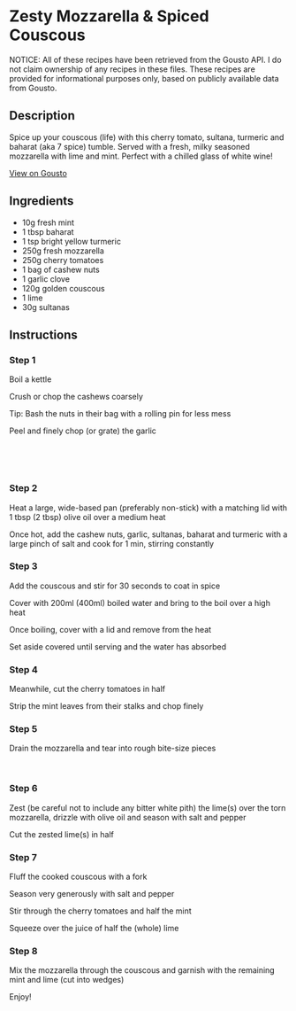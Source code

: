 # Zesty Mozzarella & Spiced Couscous

NOTICE: All of these recipes have been retrieved from the Gousto API. I do not claim ownership of any recipes in these files. These recipes are provided for informational purposes only, based on publicly available data from Gousto.

## Description

Spice up your couscous (life) with this cherry tomato, sultana, turmeric and baharat (aka 7 spice) tumble. Served with a fresh, milky seasoned mozzarella with lime and mint. Perfect with a chilled glass of white wine! 

[View on Gousto](https://www.gousto.co.uk/recipes/cookbook/zesty-mozzarella-spiced-couscous)

## Ingredients

- 10g fresh mint
- 1 tbsp baharat 
- 1 tsp bright yellow turmeric 
- 250g fresh mozzarella
- 250g cherry tomatoes
- 1 bag of cashew nuts
- 1 garlic clove
- 120g golden couscous
- 1 lime 
- 30g sultanas

## Instructions


### Step 1

Boil a kettle


Crush or chop the cashews coarsely


Tip: Bash the nuts in their bag with a rolling pin for less mess


Peel and finely chop (or grate) the garlic


&nbsp;


&nbsp;


### Step 2

Heat a large, wide-based pan (preferably non-stick) with a matching lid with 1 tbsp <span class="text-danger">(2 tbsp)</span> olive oil over a medium heat


Once hot, add the cashew nuts, garlic, sultanas, baharat and turmeric with a large pinch of salt and cook for 1 min, stirring constantly


### Step 3

Add the couscous and stir for 30 seconds to coat in spice


Cover with 200ml <span class="text-danger">(400ml)</span> boiled water and bring to the boil over a high heat


Once boiling, cover with a lid and remove from the heat&nbsp;


Set aside covered until serving and the water has absorbed


### Step 4

Meanwhile, cut the cherry tomatoes in half


Strip the mint leaves from their stalks and chop finely


### Step 5

Drain the mozzarella and tear into rough bite-size pieces


&nbsp;


### Step 6

Zest (be careful not to include any bitter white pith) the lime<span class="text-danger">(s)</span>&nbsp;over the torn mozzarella, drizzle with olive oil and season with salt and pepper


Cut the zested lime<span class="text-danger">(s)</span> in half


### Step 7

Fluff the cooked couscous with a fork&nbsp;


Season very generously with salt and pepper&nbsp;


Stir through the cherry tomatoes and half the mint


Squeeze over the juice of half the <span class="text-danger">(whole)</span> lime

### Step 8

Mix the mozzarella through the couscous and garnish with the remaining mint and lime (cut into wedges)


Enjoy!

